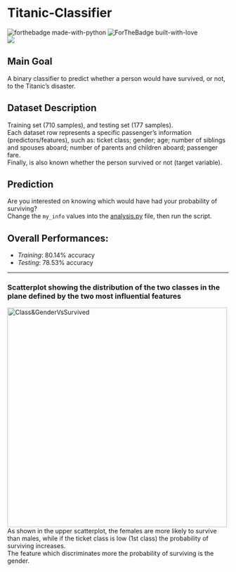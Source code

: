 # Titanic-Classifier
![forthebadge made-with-python](http://ForTheBadge.com/images/badges/made-with-python.svg)
![ForTheBadge built-with-love](http://ForTheBadge.com/images/badges/built-with-love.svg)<br>
![](https://komarev.com/ghpvc/?username=Titanic-Classifier&color=green&style=for-the-badge&label=PAGE+VIEWS)

## Main Goal
A binary classifier to predict whether a person would have survived, or not, to the Titanic’s disaster.

## Dataset Description
Training set (710 samples), and testing set (177 samples).
<br>
Each dataset row represents a specific passenger’s information (predictors/features), such as:
ticket class; gender; age; number of siblings and spouses aboard; number of parents and children
aboard; passenger fare.
<br>
Finally, is also known whether the person survived or not (target variable).

## Prediction
Are you interested on knowing which would have had your probability of surviving? 
<br>
Change the `my_info` values into the [analysis.py](./scripts/analysis.py) file, then run the script.

## Overall Performances: 
* *Training*: 80.14% accuracy
* *Testing*: 78.53% accuracy

*** 
### Scatterplot showing the distribution of the two classes in the plane defined by the two most influential features
<img width="500" alt="Class&GenderVsSurvived" src="https://user-images.githubusercontent.com/80333091/160282366-2b97f037-6adc-4244-9fe3-9d38b51b43c9.png">
As shown in the upper scatterplot, the females are more likely to survive than males, while if the ticket class is low (1st class) the probability of surviving increases.
<br>
The feature which discriminates more the probability of surviving is the gender.

